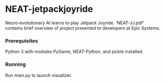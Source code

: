 # NEAT-jetpackjoyride
Neuro-evolutionary AI learns to play Jetpack Joyride. 'NEAT-JJ.pdf' contains brief overview of project presented to developers at Epic Systems.

### Prerequisites

Python 3 with modules PyGame, NEAT-Python, and pickle installed. 

### Running

Run main.py to launch visualizer. 
